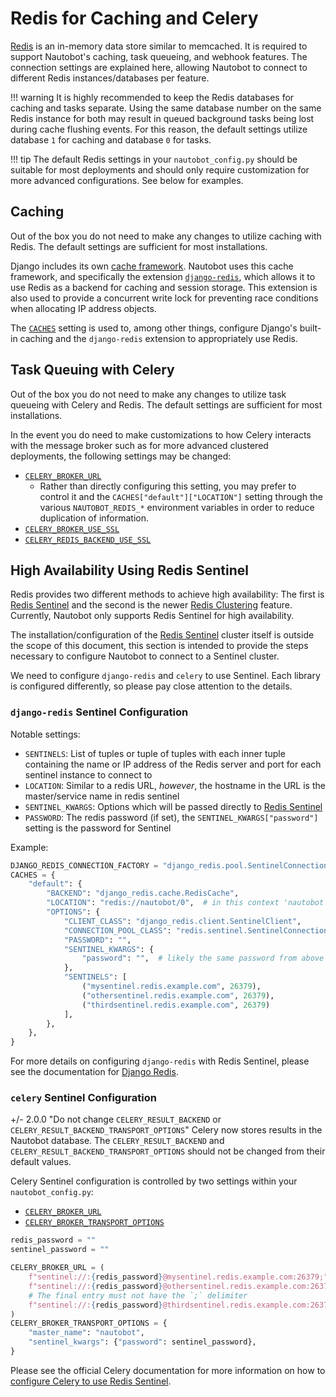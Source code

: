# Redis for Caching and Celery

[Redis](https://redis.io/) is an in-memory data store similar to memcached. It is required to support Nautobot's
caching, task queueing, and webhook features. The connection settings are explained here, allowing Nautobot to connect
to different Redis instances/databases per feature.

!!! warning
    It is highly recommended to keep the Redis databases for caching and tasks separate. Using the same database number on the same Redis instance for both may result in queued background tasks being lost during cache flushing events. For this reason, the default settings utilize database `1` for caching and database `0` for tasks.

!!! tip
    The default Redis settings in your `nautobot_config.py` should be suitable for most deployments and should only require customization for more advanced configurations. See below for examples.

## Caching

Out of the box you do not need to make any changes to utilize caching with Redis. The default settings are sufficient for most installations.

Django includes its own [cache framework](https://docs.djangoproject.com/en/stable/topics/cache/). Nautobot uses this cache framework, and specifically the extension [`django-redis`](https://github.com/jazzband/django-redis), which allows it to use Redis as a backend for caching and session storage. This extension is also used to provide a concurrent write lock for preventing race conditions when allocating IP address objects.

The [`CACHES`](../configuration/settings.md#caches) setting is used to, among other things, configure Django's built-in caching and the `django-redis` extension to appropriately use Redis.

## Task Queuing with Celery

Out of the box you do not need to make any changes to utilize task queueing with Celery and Redis. The default settings are sufficient for most installations.

In the event you do need to make customizations to how Celery interacts with the message broker such as for more advanced clustered deployments, the following settings may be changed:

* [`CELERY_BROKER_URL`](../configuration/settings.md#celery_broker_url)
    * Rather than directly configuring this setting, you may prefer to control it and the `CACHES["default"]["LOCATION"]` setting through the various `NAUTOBOT_REDIS_*` environment variables in order to reduce duplication of information.
* [`CELERY_BROKER_USE_SSL`](../configuration/settings.md#celery_broker_use_ssl)
* [`CELERY_REDIS_BACKEND_USE_SSL`](../configuration/settings.md#celery_redis_backend_use_ssl)

## High Availability Using Redis Sentinel

Redis provides two different methods to achieve high availability: The first is [Redis Sentinel](https://redis.io/topics/sentinel) and the second is the newer [Redis Clustering](https://redis.io/topics/cluster-tutorial) feature. Currently, Nautobot only supports Redis Sentinel for high availability.

The installation/configuration of the [Redis Sentinel](https://redis.io/topics/sentinel) cluster itself is outside the scope of this document, this section is intended to provide the steps necessary to configure Nautobot to connect to a Sentinel cluster.

We need to configure `django-redis` and `celery` to use Sentinel. Each library is configured differently, so please pay close attention to the details.

### `django-redis` Sentinel Configuration

Notable settings:

* `SENTINELS`: List of tuples or tuple of tuples with each inner tuple containing the name or IP address
of the Redis server and port for each sentinel instance to connect to
* `LOCATION`: Similar to a redis URL, *however*, the hostname in the URL is the master/service name in redis sentinel
* `SENTINEL_KWARGS`: Options which will be passed directly to [Redis Sentinel](https://github.com/redis/redis-py#sentinel-support)
* `PASSWORD`: The redis password (if set), the `SENTINEL_KWARGS["password"]` setting is the password for Sentinel

Example:

```python
DJANGO_REDIS_CONNECTION_FACTORY = "django_redis.pool.SentinelConnectionFactory"
CACHES = {
    "default": {
        "BACKEND": "django_redis.cache.RedisCache",
        "LOCATION": "redis://nautobot/0",  # in this context 'nautobot' is the redis master/service name
        "OPTIONS": {
            "CLIENT_CLASS": "django_redis.client.SentinelClient",
            "CONNECTION_POOL_CLASS": "redis.sentinel.SentinelConnectionPool",
            "PASSWORD": "",
            "SENTINEL_KWARGS": {
                "password": "",  # likely the same password from above
            },
            "SENTINELS": [
                ("mysentinel.redis.example.com", 26379),
                ("othersentinel.redis.example.com", 26379),
                ("thirdsentinel.redis.example.com", 26379)
            ],
        },
    },
}
```

For more details on configuring `django-redis` with Redis Sentinel, please see the documentation for [Django Redis](https://github.com/jazzband/django-redis#use-the-sentinel-connection-factory).

### `celery` Sentinel Configuration

+/- 2.0.0 "Do not change `CELERY_RESULT_BACKEND` or `CELERY_RESULT_BACKEND_TRANSPORT_OPTIONS`"
    Celery now stores results in the Nautobot database. The `CELERY_RESULT_BACKEND` and `CELERY_RESULT_BACKEND_TRANSPORT_OPTIONS` should not be changed from their default values.

Celery Sentinel configuration is controlled by two settings within your `nautobot_config.py`:

* [`CELERY_BROKER_URL`](../configuration/settings.md#celery_broker_url)
* [`CELERY_BROKER_TRANSPORT_OPTIONS`](../configuration/settings.md#celery_broker_transport_options)

```python
redis_password = ""
sentinel_password = ""

CELERY_BROKER_URL = (
    f"sentinel://:{redis_password}@mysentinel.redis.example.com:26379;"
    f"sentinel://:{redis_password}@othersentinel.redis.example.com:26379;"
    # The final entry must not have the `;` delimiter
    f"sentinel://:{redis_password}@thirdsentinel.redis.example.com:26379"
)
CELERY_BROKER_TRANSPORT_OPTIONS = {
    "master_name": "nautobot",
    "sentinel_kwargs": {"password": sentinel_password},
}
```

Please see the official Celery documentation for more information on how to [configure Celery to use Redis Sentinel](https://docs.celeryq.dev/en/stable/getting-started/backends-and-brokers/redis.html?highlight=sentinel#configuration).
